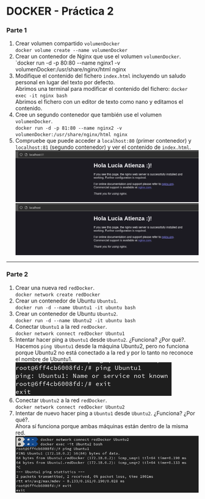 # DOCKER - Práctica 2

### Parte 1

1. Crear volumen compartido `volumenDocker`\
  `docker volume create --name volumenDocker`
2. Crear un contenedor de Nginx que use el volumen `volumenDocker`.\
  `docker run -d -p 80:80 --name nginx1 -v volumenDocker:/usr/share/nginx/html nginx
3. Modifique el contenido del fichero `index.html` incluyendo un saludo personal en lugar del texto por defecto.\
Abrimos una terminal para modificar el contenido del fichero:
`docker exec -it nginx bash`\
Abrimos el fichero con un editor de texto como nano y editamos el contenido.
4. Cree un segundo contenedor que también use el volumen `volumenDocker`.\
`docker run -d -p 81:80 --name nginx2 -v volumenDocker:/usr/share/nginx/html nginx`
5. Compruebe que puede acceder a `localhost:80` (primer contenedor) y `localhost:81` (segundo contenedor) y ver el contenido de `index.html`.
![width:600 center](img/tarea1_5_1.png)
![width:600 center](img/tarea1_5_2.png)
---

### Parte 2

1. Crear una nueva red `redDocker`.\
 `docker network create redDocker`
2. Crear un contenedor de Ubuntu `Ubuntu1`.\
 `docker run -d --name Ubuntu1 -it ubuntu bash`
3. Crear un contenedor de Ubuntu `Ubuntu2`.\
`docker run -d --name Ubuntu2 -it ubuntu bash`
4. Conectar `Ubuntu1` a la red `redDocker`.\
 `docker network connect redDocker Ubuntu1`
5. Intentar hacer ping a `Ubuntu1` desde `Ubuntu2`. ¿Funciona? ¿Por qué?.\
Hacemos `ping Ubuntu1` desde la máquina Ubuntu2, pero no funciona porque Ubuntu2 no está conectado a la red y por lo tanto no reconoce el nombre de Ubuntu1.
![width:600 center](img/tarea2_5_1.png)
6. Conectar `Ubuntu2` a la red `redDocker`.\
 `docker network connect redDocker Ubuntu2`
7. Intentar de nuevo hacer ping a `Ubuntu1` desde `Ubuntu2`. ¿Funciona? ¿Por qué?.\
Ahora sí funciona porque ambas máquinas están dentro de la misma red.
![width:600 center](img/tarea2_5_2.png)
